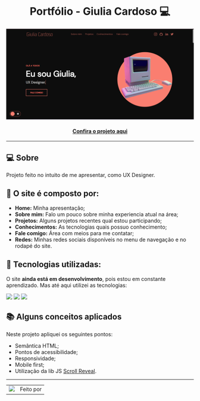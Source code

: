 <h1 align="center">Portfólio - Giulia Cardoso 💻</h1>

![Imagem do projeto finalizado](assets/images/projects/portfolio.png)

<h4 align="center"><a href="https://https://giuliacrd.vercel.app">Confira o projeto aqui</a></h4>

---

## 💻 Sobre

Projeto feito no intuito de me apresentar, como UX Designer.

## 🤯 O site é composto por:

- **Home:** Minha apresentação;
- **Sobre mim:** Falo um pouco sobre minha experiencia atual na área;
- **Projetos:** Alguns projetos recentes qual estou participando;
- **Conhecimentos:** As tecnologias quais possuo conhecimento;
- **Fale comigo:** Área com meios para me contatar;
- **Redes:** Minhas redes sociais disponíveis no menu de navegação e no rodapé do site.

## 🧠 Tecnologias utilizadas:

O site **ainda está em desenvolvimento**, pois estou em constante aprendizado. Mas até aqui utilizei as tecnologias:

<div>
    <img src="https://img.shields.io/badge/HTML5-E34F26?style=for-the-badge&logo=html5&logoColor=white" />
    <img src="https://img.shields.io/badge/CSS3-1572B6?style=for-the-badge&logo=css3&logoColor=white" />
    <img src="https://img.shields.io/badge/JavaScript-F7DF1E?style=for-the-badge&logo=javascript&logoColor=black" />
</div>

## 📚 Alguns conceitos aplicados

Neste projeto apliquei os seguintes pontos:
+ Semântica HTML;
+ Pontos de acessibilidade;
+ Responsividade;
+ Mobile first;
+ Utilização da lib JS <a href="https://scrollrevealjs.org">Scroll Reveal</a>.

---

<table>
  <tr>
    <td>
      <img src="https://avatars.githubusercontent.com/u/125934421?v=4" width="100px" />
    </td>
    <td>
      Feito por <a href="https://github.com/giuliacrd</a>
    </td>
  </tr>
</table>


